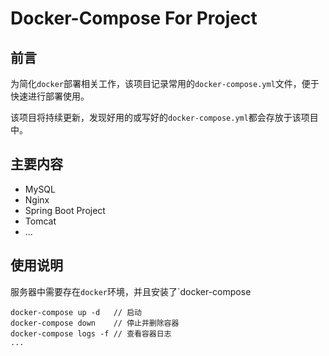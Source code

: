 # Docker-Compose For Project

## 前言

为简化`docker`部署相关工作，该项目记录常用的`docker-compose.yml`文件，便于快速进行部署使用。

该项目将持续更新，发现好用的或写好的`docker-compose.yml`都会存放于该项目中。

## 主要内容

- MySQL
- Nginx
- Spring Boot Project
- Tomcat
- ...



## 使用说明

服务器中需要存在`docker`环境，并且安装了`docker-compose

```shell
docker-compose up -d   // 启动
docker-compose down    // 停止并删除容器
docker-compose logs -f // 查看容器日志
...
```